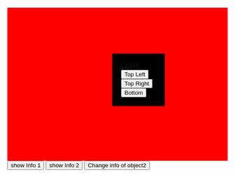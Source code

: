 <!DOCTYPE html>
<html>
<head>
	<title>ss</title>
<style type="text/css">
#div1{
	
	width: 600px;
	height: 350px;
	background-color: red;
}
#div2{
	background-color: black;
	width: 80px;
	height: 80px;
	padding: 20px;
	position: relative;
	left:240px;
	top:105px;
}
</style>
<script type="text/javascript">
window.onload=function(){
	document.getElementById("btn1").onclick=function(){
		document.getElementById("btn1").style.background="radial-gradient(at top left,white,red)";
		document.getElementById("div2").style.boxShadow="10px 10px 10px yellow";
	}
	document.getElementById("btn2").onclick=function(){
		document.getElementById("div1").style.background="radial-gradient(at top left,white,red)";
		document.getElementById("div2").style.boxShadow="-10px 10px 10px yellow";
	}
	document.getElementById("btn3").onclick=function(){
		document.getElementById("div1").style.background="radial-gradient(at top left,white,red)";
		document.getElementById("div2").style.boxShadow="0px -10px 10px yellow";
	}
}
</script>
</head>
<body>
<div id="div1">
<div id="div2">
LIGHT:<br/>
<input type="button" id="btn1" value="Top Left"><br/>
<input type="button" id="btn2" value="Top Right"><br/>
<input type="button" id="btn3" value="Bottom"><br/>
</div>
</div>
</body>
</html>




<!DOCTYPE html>
<html>
<head>
	<title>ssda</title>
	<style type="text/css">
     span{
     	font-size: 16pt;
     	font-family: arial,helvetica,sans-serif;
       padding: 20px;
     }
	</style>
	<script type="text/javascript">
      function toggle(){
         var myElement=document.getElementById("id1");
         if(myElement.style.backgroundColor=='red'){
         	myElement.style.backgroundColor='yellow';
         	myElement.style.color='white';
         }else{
         	myElement.style.backgroundColor='red';
         	myElement.style.color='white';
         }

      }
      window.onload=function(){
      	document.getElementById("btn1").onclick=toggle;
      }
	</script>
</head>
<body>
<span id="id1">dsaa sdas d a</span>
<input type="button" id="btn1" value="Toggle">
</body>
</html>







<!DOCTYPE html>
<html>
<head>
	<title></title>
	<script type="text/javascript">
       function myObjectType(){
       	  this.info='I am a shiny new object';
       	  this.showInfo=function(){
       	    alert(this.info);
       	  }
       	  this.setInfo=function (newInfo){
       	  	this.info=newInfo;
       	  }
       }
         var myNewObject1=new myObjectType();
         var myNewObject2=new myObjectType();
	</script>
</head>
<body>
<input type="button" value="show Info 1" onclick="myNewObject1.showInfo()"/>
<input type="button" value="show Info 2" onclick="myNewObject2.showInfo()"/>
<input type="button" value="Change info of object2" onclick="myNewObject2.setInfo('New Information!')"/>
</body>
</html>